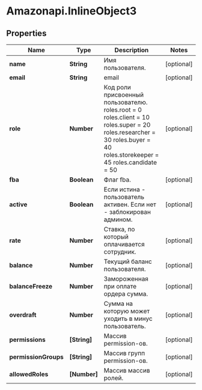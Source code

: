 # Amazonapi.InlineObject3

## Properties

Name | Type | Description | Notes
------------ | ------------- | ------------- | -------------
**name** | **String** | Имя пользователя. | [optional] 
**email** | **String** | email | [optional] 
**role** | **Number** | Код роли присвоенный пользователю.    roles.root &#x3D; 0    roles.client &#x3D; 10    roles.super &#x3D; 20    roles.researcher &#x3D; 30    roles.buyer &#x3D; 40    roles.storekeeper &#x3D; 45    roles.candidate &#x3D; 50     | [optional] 
**fba** | **Boolean** | Флаг fba. | [optional] 
**active** | **Boolean** | Если истина - пользователь активен. Если нет - заблокирован админом. | [optional] 
**rate** | **Number** | Ставка, по который оплачивается сотрудник. | [optional] 
**balance** | **Number** | Текущий баланс пользователя. | [optional] 
**balanceFreeze** | **Number** | Замороженная при оплате ордера сумма. | [optional] 
**overdraft** | **Number** | Сумма на которую может уходить в минус пользователь. | [optional] 
**permissions** | **[String]** | Массив permission-ов. | [optional] 
**permissionGroups** | **[String]** | Массив групп permission-ов. | [optional] 
**allowedRoles** | **[Number]** | Массив массив ролей. | [optional] 


